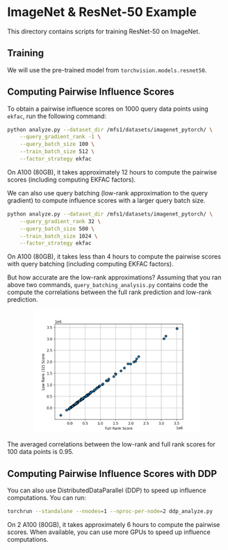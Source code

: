 # ImageNet & ResNet-50 Example

This directory contains scripts for training ResNet-50 on ImageNet. 

## Training

We will use the pre-trained model from `torchvision.models.resnet50`.

## Computing Pairwise Influence Scores

To obtain a pairwise influence scores on 1000 query data points using `ekfac`, run the following command:
```bash
python analyze.py --dataset_dir /mfs1/datasets/imagenet_pytorch/ \
    --query_gradient_rank -1 \
    --query_batch_size 100 \
    --train_batch_size 512 \
    --factor_strategy ekfac
```
On A100 (80GB), it takes approximately 12 hours to compute the pairwise scores (including computing EKFAC factors).

We can also use query batching (low-rank approximation to the query gradient) to compute influence scores with a 
larger query batch size.
```bash
python analyze.py --dataset_dir /mfs1/datasets/imagenet_pytorch/ \
    --query_gradient_rank 32 \
    --query_batch_size 500 \
    --train_batch_size 1024 \
    --factor_strategy ekfac
```
On A100 (80GB), it takes less than 4 hours to compute the pairwise scores with query batching (including computing EKFAC factors).

But how accurate are the low-rank approximations? Assuming that you ran above two commands, `query_batching_analysis.py`
contains code the compute the correlations between the full rank prediction and low-rank prediction.

<p align="center">
<a href="#"><img width="380" img src="figure/query_batching.png" alt="Counterfactual"/></a>
</p>
The averaged correlations between the low-rank and full rank scores for 100 data points is 0.95.

## Computing Pairwise Influence Scores with DDP

You can also use DistributedDataParallel (DDP) to speed up influence computations. You can run:
```bash
torchrun --standalone --nnodes=1 --nproc-per-node=2 ddp_analyze.py
```
On 2 A100 (80GB), it takes approximately 6 hours to compute the pairwise scores. When available, you can use more GPUs 
to speed up influence computations.
